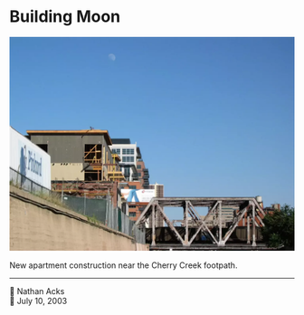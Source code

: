 # Building Moon

![A daytime Moon hangs over a steel railroad bridge and nearby construction](assets/2003-07-10-building-moon.webp)

New apartment construction near the Cherry Creek footpath.

- - - -

<span aria-hidden="true">👤</span> Nathan Acks  
<span aria-hidden="true">📅</span> July 10, 2003
